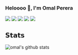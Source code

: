 ### Heloooo 👋, I'm Omal Perera

[![](https://vistr.dev/badge?repo=omalperera.omalperera&corners=square)](https://github.com/Elfocrash/vistr.dev)
[![](https://img.shields.io/badge/-@omalperera-%231DA1F2?style=flat-square&logo=twitter&logoColor=ffffff)](https://twitter.com/omalperera)
[![](https://img.shields.io/badge/-@omalperera-%23181717?style=flat-square&logo=github)](https://github.com/omalperera)
[![](https://img.shields.io/badge/-Omal%20Perera-blue?style=flat-square&logo=Linkedin&logoColor=white&link=https://www.linkedin.com/in/omalperera/)](https://www.linkedin.com/in/omalperera/)
[![](https://img.shields.io/website?color=0ab9e6&style=flat-square&up_message=omalperera.github.io&url=https%3A%2F%2Fomalperera.github.io)](https://omalperera.github.io/)

## 𝗦𝘁𝗮𝘁𝘀

![omal's github stats](https://github-readme-stats.vercel.app/api?username=omalperera&show_icons=true&theme=dracula)
